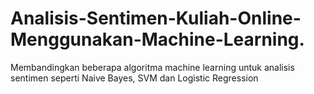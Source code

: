 # Analisis-Sentimen-Kuliah-Online-Menggunakan-Machine-Learning.
Membandingkan beberapa algoritma machine learning untuk analisis sentimen seperti Naive Bayes, SVM dan Logistic Regression

